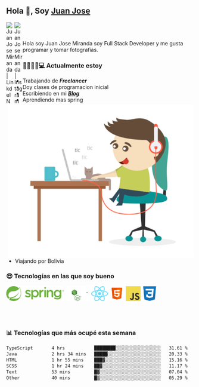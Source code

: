 ## Hola 👋, Soy [Juan Jose](http://juanjoses.me)

<a href="https://www.linkedin.com/in/juanjosemirandam/">
  <img align="left" alt="Juan Jose Miranda | LinkdeIN" width="22px" src="https://cdn.jsdelivr.net/npm/simple-icons@v3/icons/linkedin.svg" />
</a>

<a href="https://www.instagram.com/juan.jose.miranda/">
  <img align="left" alt="Juan Jose Miranda | Instagram" width="22px" src="https://cdn.jsdelivr.net/npm/simple-icons@v3/icons/instagram.svg" />
</a>

<br /> <br />

Hola soy Juan Jose Miranda soy Full Stack Developer y me gusta programar y tomar fotografias.

<img align="right" alt="GIF" src="./images/gif-juanjose.gif" width="500" max-height="320" />

### 👨‍💻🕵‍♀💻 Actualmente estoy

- Trabajando de ***Freelancer***
- Doy clases de programacion inicial
- Escribiendo en mi ***[Blog](http://juanjoses.me)***
- Aprendiendo mas spring
- Viajando por Bolivia 

### 😎 Tecnologías en las que soy bueno

<code><img alt="Spring" height="40px" src="./images/spring-icon.svg"/></code>
<code><img alt="NodeJS" height="40px" src="./images/nodejs-icon.svg" /></code>
<code><img alt="ReactJS" height="40px" src="./images/react-icon.svg" /></code>
<code><img alt="HTML5" height="40px" src="./images/html-icon.png" /></code>
<code><img alt="JavaScript" height="40px" src="./images/js-icon.png"  /></code>
<code><img alt="CSS3" height="40px" src="./images/css-icon.png" /></code>

<br/><br/>

### 📊 Tecnologías que más ocupé esta semana

<!--START_SECTION:waka-->

```text
TypeScript       4 hrs           ████████░░░░░░░░░░░░░░░░░   31.61 %
Java             2 hrs 34 mins   █████░░░░░░░░░░░░░░░░░░░░   20.33 %
HTML             1 hr 55 mins    ███▓░░░░░░░░░░░░░░░░░░░░░   15.16 %
SCSS             1 hr 24 mins    ██▓░░░░░░░░░░░░░░░░░░░░░░   11.17 %
Text             53 mins         █▓░░░░░░░░░░░░░░░░░░░░░░░   07.04 %
Other            40 mins         █▒░░░░░░░░░░░░░░░░░░░░░░░   05.29 %
```

<!--END_SECTION:waka-->

<!-- ### 📌🤓 Últimos artículos en mi blog -->